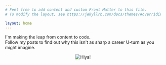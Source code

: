 ```yaml
---
# Feel free to add content and custom Front Matter to this file.
# To modify the layout, see https://jekyllrb.com/docs/themes/#overriding-theme-defaults

layout: home
---
```


I'm making the leap from content to code.
  <br>
  Follow my posts to find out why this isn't as sharp a career U-turn as you might imagine.
  <br>
<center>
  <img src="https://1.bp.blogspot.com/-u4aHDhvKE9o/XewV4A_vroI/AAAAAAAAH28/GwnitVHOYac3zn9xlZf63jnbJqE2fJJvQCNcBGAsYHQ/s400/me_and_ella.jpg" alt="Hiya!" />
</center>

